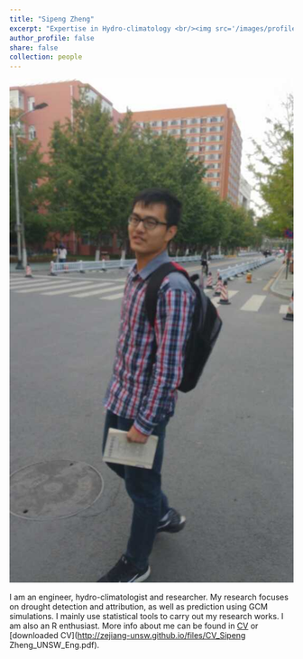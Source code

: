 ```yaml
---
title: "Sipeng Zheng"
excerpt: "Expertise in Hydro-climatology <br/><img src='/images/profile.jpg' style='height: 10%; width: 10%; object-fit: contain' alt='Avatar' class='avatar'/>"
author_profile: false
share: false
collection: people
---
```


<img src="/images/profile.jpg" alt="Avatar" class="avatar"/>

I am an engineer, hydro-climatologist and researcher. My research focuses on drought detection and attribution, as well as prediction using GCM simulations. I mainly use statistical tools to carry out my research works. I am also an R enthusiast. 
More info about me can be found in [CV](https://zejiang-unsw.github.io/cv/) or [downloaded CV](http://zejiang-unsw.github.io/files/CV_Sipeng Zheng_UNSW_Eng.pdf).